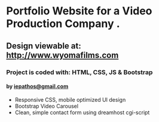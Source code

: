 # Portfolio Website for a Video Production Company .  
## Design viewable at: http://www.wyomafilms.com
### Project is coded with: HTML, CSS, JS & Bootstrap
#### by iepathos@gmail.com

+ Responsive CSS, mobile optimized UI design
+ Bootstrap Video Carousel
+ Clean, simple contact form using dreamhost cgi-script
